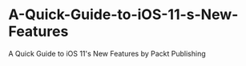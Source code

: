 # A-Quick-Guide-to-iOS-11-s-New-Features
A Quick Guide to iOS 11's New Features by Packt Publishing
